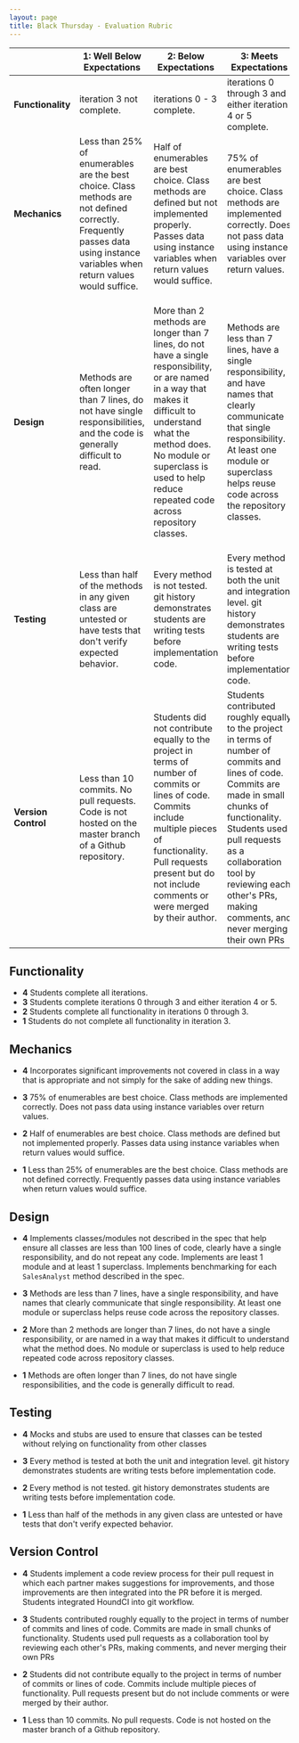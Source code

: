 ```yaml
---
layout: page
title: Black Thursday - Evaluation Rubric
---
```



<br> | **1: Well Below Expectations**  | **2: Below Expectations** | **3: Meets Expectations** | **4: Well Above Expectations**
-- | --- | --- | --- | ---
**Functionality** | iteration 3 not complete. | iterations 0 - 3 complete. | iterations 0 through 3 and either iteration 4 or 5 complete. | All iterations complete.
**Mechanics** |  Less than 25% of enumerables are the best choice. Class methods are not defined correctly. Frequently passes data using instance variables when return values would suffice. | Half of enumerables are best choice. Class methods are defined but not implemented properly. Passes data using instance variables when return values would suffice. | 75% of enumerables are best choice. Class methods are implemented correctly. Does not pass data using instance variables over return values. | Incorporates significant improvements not covered in class in a way that is appropriate and not simply for the sake of adding new things.
**Design** | Methods are often longer than 7 lines, do not have single responsibilities, and the code is generally difficult to read. | More than 2 methods are longer than 7 lines, do not have a single responsibility, or are named in a way that makes it difficult to understand what the method does. No module or superclass is used to help reduce repeated code across repository classes. | Methods are less than 7 lines, have a single responsibility, and have names that clearly communicate that single responsibility. At least one module or superclass helps reuse code across the repository classes. | Implements classes/modules not described in the spec that help ensure all classes are less than 100 lines of code, clearly have a single responsibility, and do not repeat any code. Implements are least 1 module and at least 1 superclass. Implements benchmarking for each `SalesAnalyst` method described in the spec.
**Testing** | Less than half of the methods in any given class are untested or have tests that don't verify expected behavior.| Every method is not tested. git history demonstrates students are writing tests before implementation code. | Every method is tested at both the unit and integration level. git history demonstrates students are writing tests before implementation code. | Mocks and stubs are used to ensure that classes can be tested without relying on functionality from other classes
**Version Control** | Less than 10 commits. No pull requests. Code is not hosted on the master branch of a Github repository. | Students did not contribute equally to the project in terms of number of commits or lines of code. Commits include multiple pieces of functionality. Pull requests present but do not include comments or were merged by their author. | Students contributed roughly equally to the project in terms of number of commits and lines of code. Commits are made in small chunks of functionality. Students used pull requests as a collaboration tool by reviewing each other's PRs, making comments, and never merging their own PRs | Students implement a code review process for their pull request in which each partner makes suggestions for improvements, and those improvements are then integrated into the PR before it is merged. Students integrated HoundCI into git workflow.

## Functionality

* **4** Students complete all iterations.
* **3** Students complete iterations 0 through 3 and either iteration 4 or 5.
* **2** Students complete all functionality in iterations 0 through 3.
* **1** Students do not complete all functionality in iteration 3.

## Mechanics

* **4** Incorporates significant improvements not covered in class in a way that is appropriate and not simply for the sake of adding new things.

* **3** 75% of enumerables are best choice. Class methods are implemented correctly. Does not pass data using instance variables over return values.

* **2** Half of enumerables are best choice. Class methods are defined but not implemented properly. Passes data using instance variables when return values would suffice.

* **1** Less than 25% of enumerables are the best choice. Class methods are not defined correctly. Frequently passes data using instance variables when return values would suffice.


## Design

* **4** Implements classes/modules not described in the spec that help ensure all classes are less than 100 lines of code, clearly have a single responsibility, and do not repeat any code. Implements are least 1 module and at least 1 superclass. Implements benchmarking for each `SalesAnalyst` method described in the spec.

* **3** Methods are less than 7 lines, have a single responsibility, and have names that clearly communicate that single responsibility. At least one module or superclass helps reuse code across the repository classes.

* **2** More than 2 methods are longer than 7 lines, do not have a single responsibility, or are named in a way that makes it difficult to understand what the method does. No module or superclass is used to help reduce repeated code across repository classes.

* **1** Methods are often longer than 7 lines, do not have single responsibilities, and the code is generally difficult to read.

## Testing

* **4** Mocks and stubs are used to ensure that classes can be tested without relying on functionality from other classes

* **3** Every method is tested at both the unit and integration level. git history demonstrates students are writing tests before implementation code.

* **2** Every method is not tested. git history demonstrates students are writing tests before implementation code.

* **1** Less than half of the methods in any given class are untested or have tests that don't verify expected behavior.


## Version Control

* **4** Students implement a code review process for their pull request in which each partner makes suggestions for improvements, and those improvements are then integrated into the PR before it is merged. Students integrated HoundCI into git workflow.

* **3** Students contributed roughly equally to the project in terms of number of commits and lines of code. Commits are made in small chunks of functionality. Students used pull requests as a collaboration tool by reviewing each other's PRs, making comments, and never merging their own PRs

* **2** Students did not contribute equally to the project in terms of number of commits or lines of code. Commits include multiple pieces of functionality. Pull requests present but do not include comments or were merged by their author.

* **1** Less than 10 commits. No pull requests. Code is not hosted on the master branch of a Github repository.
